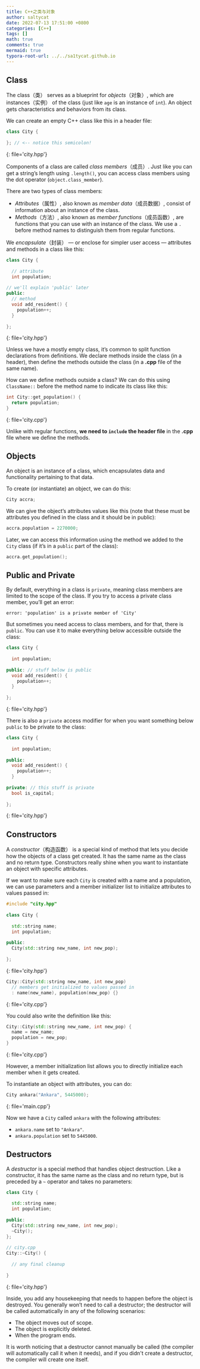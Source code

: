 ```yaml
---
title: C++之类与对象
author: saltycat
date: 2022-07-13 17:51:00 +0800
categories: [C++]
tags: []
math: true
comments: true
mermaid: true
typora-root-url: ../../sa1tycat.github.io
---
```




## Class

The class（类） serves as a blueprint for *objects*（对象）, which are instances（实例） of the class (just like `age` is an instance of `int`). An object gets characteristics and behaviors from its class.

We can create an empty C++ class like this in a header file:

```C++
class City {
 
}; // <-- notice this semicolon!
```

{: file='city.hpp'}

Components of a class are called *class members*（成员）. Just like you can get a string’s length using `.length()`, you can access class members using the dot operator (`object.class_member`).

There are two types of class members:

- *Attributes*（属性）, also known as *member data*（成员数据）, consist of information about an instance of the class.
- *Methods*（方法）, also known as *member functions*（成员函数）, are functions that you can use with an instance of the class. We use a `.` before method names to distinguish them from regular functions.

We *encapsulate*（封装） — or enclose for simpler user access — attributes and methods in a class like this:

```C++
class City {
 
  // attribute
  int population;
 
// we'll explain 'public' later
public:
  // method
  void add_resident() {
    population++;
  }
 
};
```

{: file='city.hpp'}

Unless we have a mostly empty class, it’s common to split function declarations from definitions. We declare methods inside the class (in a header), then define the methods outside the class (in a **.cpp** file of the same name).

How can we define methods outside a class? We can do this using `ClassName::` before the method name to indicate its class like this:

```C++
int City::get_population() {
  return population;
}
```

{: file='city.cpp'}

Unlike with regular functions, **we need to `include` the header file** in the **.cpp** file where we define the methods.

## Objects

An object is an instance of a class, which encapsulates data and functionality pertaining to that data.

To create (or instantiate) an object, we can do this:

```c++
City accra;
```

We can give the object’s attributes values like this (note that these must be attributes you defined in the class and it should be in public):

```C++
accra.population = 2270000;
```

Later, we can access this information using the method we added to the `City` class (if it’s in a `public` part of the class):

```C++
accra.get_population();
```



## Public and Private

By default, everything in a class is `private`, meaning class members are limited to the scope of the class. If you try to access a private class member, you’ll get an error:

```error
error: 'population' is a private member of 'City'
```

But sometimes you need access to class members, and for that, there is `public`. You can use it to make everything below accessible outside the class:

```C++
class City {
 
  int population; 
 
public: // stuff below is public
  void add_resident() { 
    population++;
  }
 
};
```

{: file='city.hpp'}

There is also a `private` access modifier for when you want something below `public` to be private to the class:

```C++
class City {
 
  int population; 
 
public:
  void add_resident() { 
    population++;
  }
 
private: // this stuff is private
  bool is_capital;
 
};
```

{: file='city.hpp'}

## Constructors

A *constructor*（构造函数） is a special kind of method that lets you decide how the objects of a class get created. It has the same name as the class and no return type. Constructors really shine when you want to instantiate an object with specific attributes.

If we want to make sure each `City` is created with a name and a population, we can use parameters and a member initializer list to initialize attributes to values passed in:

```c++
#include "city.hpp"
 
class City {
 
  std::string name;
  int population;
 
public:
  City(std::string new_name, int new_pop);
 
};
```

{: file='city.hpp'}

```C++
City::City(std::string new_name, int new_pop)
  // members get initialized to values passed in 
  : name(new_name), population(new_pop) {}
```

{: file='city.cpp'}

You could also write the definition like this:

```C++
City::City(std::string new_name, int new_pop) {
  name = new_name;
  population = new_pop;
}
```

{: file='city.cpp'}

However, a member initialization list allows you to directly initialize each member when it gets created.

To instantiate an object with attributes, you can do:

```C++
City ankara("Ankara", 5445000);
```

{: file='main.cpp'}

Now we have a `City` called `ankara` with the following attributes:

- `ankara.name` set to `"Ankara"`.
- `ankara.population` set to `5445000`.

## Destructors

A *destructor* is a special method that handles object destruction. Like a constructor, it has the same name as the class and no return type, but is preceded by a `~` operator and takes no parameters:

```C++
class City {
 
  std::string name;
  int population;
 
public:
  City(std::string new_name, int new_pop);
  ~City();
};
 
// city.cpp
City::~City() {
 
  // any final cleanup
 
}
```

{: file='city.hpp'}

Inside, you add any housekeeping that needs to happen before the object is destroyed. You generally won’t need to call a destructor; the destructor will be called automatically in any of the following scenarios:

- The object moves out of scope.
- The object is explicitly deleted.
- When the program ends.

It is worth noticing that a destructor cannot manually be called (the compiler will automatically call it when it needs), and if you didn't create a destructor, the compiler will create one itself.

